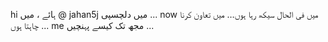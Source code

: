 hi ہائے ، میں @ jahan5j
میں دلچسپی ...
now میں فی الحال سیکھ رہا ہوں…
میں تعاون کرنا چاہتا ہوں ...
me مجھ تک کیسے پہنچیں ...

<!---
jahan5j / jahan5j ایک ✨ خصوصی ✨ ذخیرہ ہے کیونکہ اس کی `README.md` (یہ فائل) آپ کے گٹ ہب پروفائل پر ظاہر ہوتی ہے۔
اپنی تبدیلیوں کو دیکھنے کے لئے آپ پیش نظارہ لنک پر کلک کرسکتے ہیں۔
--->
